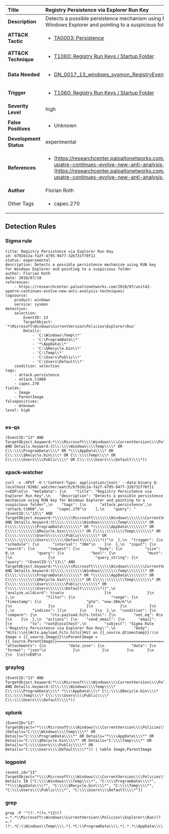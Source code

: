 | Title                    | Registry Persistence via Explorer Run Key       |
|:-------------------------|:------------------|
| **Description**          | Detects a possible persistence mechanism using RUN key for Windows Explorer and pointing to a suspicious folder |
| **ATT&amp;CK Tactic**    |  <ul><li>[TA0003: Persistence](https://attack.mitre.org/tactics/TA0003)</li></ul>  |
| **ATT&amp;CK Technique** | <ul><li>[T1060: Registry Run Keys / Startup Folder](https://attack.mitre.org/techniques/T1060)</li></ul>  |
| **Data Needed**          | <ul><li>[DN_0017_13_windows_sysmon_RegistryEvent](../Data_Needed/DN_0017_13_windows_sysmon_RegistryEvent.md)</li></ul>  |
| **Trigger**              | <ul><li>[T1060: Registry Run Keys / Startup Folder](../Triggers/T1060.md)</li></ul>  |
| **Severity Level**       | high |
| **False Positives**      | <ul><li>Unknown</li></ul>  |
| **Development Status**   | experimental |
| **References**           | <ul><li>[https://researchcenter.paloaltonetworks.com/2018/07/unit42-upatre-continues-evolve-new-anti-analysis-techniques/](https://researchcenter.paloaltonetworks.com/2018/07/unit42-upatre-continues-evolve-new-anti-analysis-techniques/)</li></ul>  |
| **Author**               | Florian Roth |
| Other Tags           | <ul><li>capec.270</li></ul> | 

## Detection Rules

### Sigma rule

```
title: Registry Persistence via Explorer Run Key
id: b7916c2a-fa2f-4795-9477-32b731f70f11
status: experimental
description: Detects a possible persistence mechanism using RUN key for Windows Explorer and pointing to a suspicious folder
author: Florian Roth
date: 2018/07/18
references:
    - https://researchcenter.paloaltonetworks.com/2018/07/unit42-upatre-continues-evolve-new-anti-analysis-techniques/
logsource:
    product: windows
    service: sysmon
detection:
    selection:
        EventID: 13
        TargetObject: '*\Microsoft\Windows\CurrentVersion\Policies\Explorer\Run'
        Details: 
            - 'C:\Windows\Temp\\*'
            - 'C:\ProgramData\\*'
            - '*\AppData\\*'
            - 'C:\$Recycle.bin\\*'
            - 'C:\Temp\\*'
            - 'C:\Users\Public\\*'
            - 'C:\Users\Default\\*'
    condition: selection
tags:
    - attack.persistence
    - attack.t1060
    - capec.270
fields:
    - Image
    - ParentImage
falsepositives:
    - Unknown
level: high


```





### es-qs
    
```
(EventID:"13" AND TargetObject.keyword:*\\\\Microsoft\\\\Windows\\\\CurrentVersion\\\\Policies\\\\Explorer\\\\Run AND Details.keyword:(C\\:\\\\Windows\\\\Temp\\\\* OR C\\:\\\\ProgramData\\\\* OR *\\\\AppData\\\\* OR C\\:\\\\$Recycle.bin\\\\* OR C\\:\\\\Temp\\\\* OR C\\:\\\\Users\\\\Public\\\\* OR C\\:\\\\Users\\\\Default\\\\*))
```


### xpack-watcher
    
```
curl -s -XPUT -H \'Content-Type: application/json\' --data-binary @- localhost:9200/_watcher/watch/b7916c2a-fa2f-4795-9477-32b731f70f11 <<EOF\n{\n  "metadata": {\n    "title": "Registry Persistence via Explorer Run Key",\n    "description": "Detects a possible persistence mechanism using RUN key for Windows Explorer and pointing to a suspicious folder",\n    "tags": [\n      "attack.persistence",\n      "attack.t1060",\n      "capec.270"\n    ],\n    "query": "(EventID:\\"13\\" AND TargetObject.keyword:*\\\\\\\\Microsoft\\\\\\\\Windows\\\\\\\\CurrentVersion\\\\\\\\Policies\\\\\\\\Explorer\\\\\\\\Run AND Details.keyword:(C\\\\:\\\\\\\\Windows\\\\\\\\Temp\\\\\\\\* OR C\\\\:\\\\\\\\ProgramData\\\\\\\\* OR *\\\\\\\\AppData\\\\\\\\* OR C\\\\:\\\\\\\\$Recycle.bin\\\\\\\\* OR C\\\\:\\\\\\\\Temp\\\\\\\\* OR C\\\\:\\\\\\\\Users\\\\\\\\Public\\\\\\\\* OR C\\\\:\\\\\\\\Users\\\\\\\\Default\\\\\\\\*))"\n  },\n  "trigger": {\n    "schedule": {\n      "interval": "30m"\n    }\n  },\n  "input": {\n    "search": {\n      "request": {\n        "body": {\n          "size": 0,\n          "query": {\n            "bool": {\n              "must": [\n                {\n                  "query_string": {\n                    "query": "(EventID:\\"13\\" AND TargetObject.keyword:*\\\\\\\\Microsoft\\\\\\\\Windows\\\\\\\\CurrentVersion\\\\\\\\Policies\\\\\\\\Explorer\\\\\\\\Run AND Details.keyword:(C\\\\:\\\\\\\\Windows\\\\\\\\Temp\\\\\\\\* OR C\\\\:\\\\\\\\ProgramData\\\\\\\\* OR *\\\\\\\\AppData\\\\\\\\* OR C\\\\:\\\\\\\\$Recycle.bin\\\\\\\\* OR C\\\\:\\\\\\\\Temp\\\\\\\\* OR C\\\\:\\\\\\\\Users\\\\\\\\Public\\\\\\\\* OR C\\\\:\\\\\\\\Users\\\\\\\\Default\\\\\\\\*))",\n                    "analyze_wildcard": true\n                  }\n                }\n              ],\n              "filter": {\n                "range": {\n                  "timestamp": {\n                    "gte": "now-30m/m"\n                  }\n                }\n              }\n            }\n          }\n        },\n        "indices": []\n      }\n    }\n  },\n  "condition": {\n    "compare": {\n      "ctx.payload.hits.total": {\n        "not_eq": 0\n      }\n    }\n  },\n  "actions": {\n    "send_email": {\n      "email": {\n        "to": "root@localhost",\n        "subject": "Sigma Rule \'Registry Persistence via Explorer Run Key\'",\n        "body": "Hits:\\n{{#ctx.payload.hits.hits}}Hit on {{_source.@timestamp}}:\\n      Image = {{_source.Image}}\\nParentImage = {{_source.ParentImage}}================================================================================\\n{{/ctx.payload.hits.hits}}",\n        "attachments": {\n          "data.json": {\n            "data": {\n              "format": "json"\n            }\n          }\n        }\n      }\n    }\n  }\n}\nEOF\n
```


### graylog
    
```
(EventID:"13" AND TargetObject.keyword:*\\\\Microsoft\\\\Windows\\\\CurrentVersion\\\\Policies\\\\Explorer\\\\Run AND Details.keyword:(C\\:\\\\Windows\\\\Temp\\\\* C\\:\\\\ProgramData\\\\* *\\\\AppData\\\\* C\\:\\\\$Recycle.bin\\\\* C\\:\\\\Temp\\\\* C\\:\\\\Users\\\\Public\\\\* C\\:\\\\Users\\\\Default\\\\*))
```


### splunk
    
```
(EventID="13" TargetObject="*\\\\Microsoft\\\\Windows\\\\CurrentVersion\\\\Policies\\\\Explorer\\\\Run" (Details="C:\\\\Windows\\\\Temp\\\\*" OR Details="C:\\\\ProgramData\\\\*" OR Details="*\\\\AppData\\\\*" OR Details="C:\\\\$Recycle.bin\\\\*" OR Details="C:\\\\Temp\\\\*" OR Details="C:\\\\Users\\\\Public\\\\*" OR Details="C:\\\\Users\\\\Default\\\\*")) | table Image,ParentImage
```


### logpoint
    
```
(event_id="13" TargetObject="*\\\\Microsoft\\\\Windows\\\\CurrentVersion\\\\Policies\\\\Explorer\\\\Run" Details IN ["C:\\\\Windows\\\\Temp\\\\*", "C:\\\\ProgramData\\\\*", "*\\\\AppData\\\\*", "C:\\\\$Recycle.bin\\\\*", "C:\\\\Temp\\\\*", "C:\\\\Users\\\\Public\\\\*", "C:\\\\Users\\\\Default\\\\*"])
```


### grep
    
```
grep -P '^(?:.*(?=.*13)(?=.*.*\\Microsoft\\Windows\\CurrentVersion\\Policies\\Explorer\\Run)(?=.*(?:.*C:\\Windows\\Temp\\\\.*|.*C:\\ProgramData\\\\.*|.*.*\\AppData\\\\.*|.*C:\\\\$Recycle\\.bin\\\\.*|.*C:\\Temp\\\\.*|.*C:\\Users\\Public\\\\.*|.*C:\\Users\\Default\\\\.*)))'
```



